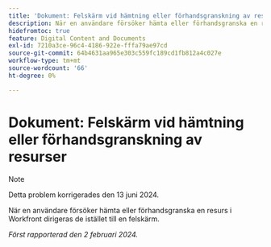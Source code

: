 ```yaml
---
title: 'Dokument: Felskärm vid hämtning eller förhandsgranskning av resurs'
description: När en användare försöker hämta eller förhandsgranska en resurs i Workfront dirigeras de istället till en felskärm.
hidefromtoc: true
feature: Digital Content and Documents
exl-id: 7210a3ce-96c4-4186-922e-fffa79ae97cd
source-git-commit: 64b4631aa965e303c559fc189cd1fb812a4c027e
workflow-type: tm+mt
source-wordcount: '66'
ht-degree: 0%

---
```


# Dokument: Felskärm vid hämtning eller förhandsgranskning av resurser

>[!NOTE]
>
>Detta problem korrigerades den 13 juni 2024.

När en användare försöker hämta eller förhandsgranska en resurs i Workfront dirigeras de istället till en felskärm.

_Först rapporterad den 2 februari 2024._
